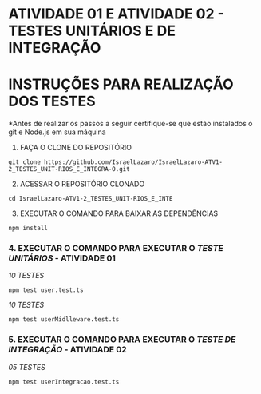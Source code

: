 # ATIVIDADE 01 E ATIVIDADE 02 - TESTES UNITÁRIOS E DE INTEGRAÇÃO

INSTRUÇÕES PARA REALIZAÇÃO DOS TESTES
=====================================
*Antes de realizar os passos a seguir certifique-se que estão instalados o git e Node.js em sua máquina
1. FAÇA O CLONE DO REPOSITÓRIO
```shell
git clone https://github.com/IsraelLazaro/IsraelLazaro-ATV1-2_TESTES_UNIT-RIOS_E_INTEGRA-O.git
```
2. ACESSAR O REPOSITÓRIO CLONADO
```shell
cd IsraelLazaro-ATV1-2_TESTES_UNIT-RIOS_E_INTE
```
3. EXECUTAR O COMANDO PARA BAIXAR AS DEPENDÊNCIAS 
```shell
npm install
```
### 4. EXECUTAR O COMANDO PARA EXECUTAR O *TESTE UNITÁRIOS* - ATIVIDADE 01
*10 TESTES*
```shell
npm test user.test.ts
```
*10 TESTES*
```shell
npm test userMidlleware.test.ts
```
### 5. EXECUTAR O COMANDO PARA EXECUTAR O *TESTE DE INTEGRAÇÃO* - ATIVIDADE 02
*05 TESTES*
```shell
npm test userIntegracao.test.ts
```
